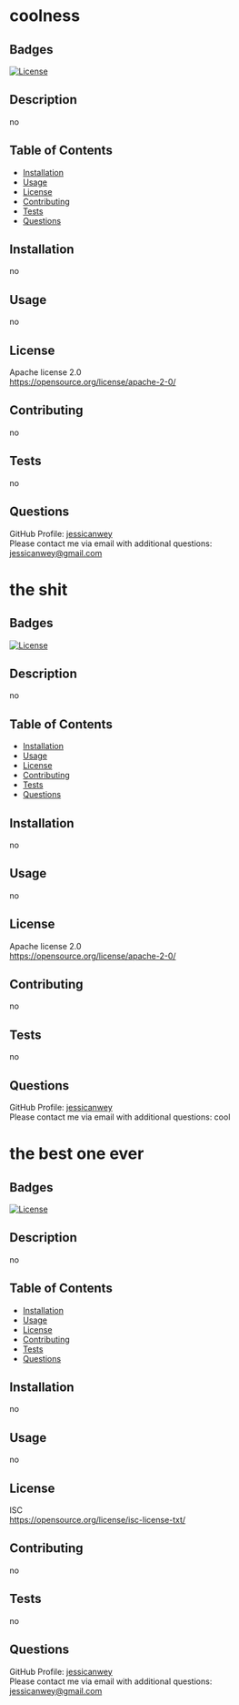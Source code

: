 # coolness

  ## Badges
  [![License](https://img.shields.io/badge/License-Apache_2.0-blue.svg)](https://opensource.org/licenses/Apache-2.0)

  ## Description
  no
    
  ## Table of Contents
  * [Installation](#installation)
  * [Usage](#usage)
  * [License](#license)
  * [Contributing](#contributing)
  * [Tests](#tests)
  * [Questions](#questions)

  ## Installation
  no

  ## Usage
  no

  ## License
  Apache license 2.0  
  https://opensource.org/license/apache-2-0/

  ## Contributing
  no

  ## Tests
  no

  ## Questions
  GitHub Profile: [jessicanwey](https://github.com/jessicanwey)  
  Please contact me via email with additional questions: jessicanwey@gmail.com
# the shit

  ## Badges
  [![License](https://img.shields.io/badge/License-Apache_2.0-blue.svg)](https://opensource.org/licenses/Apache-2.0)

  ## Description
  no
    
  ## Table of Contents
  * [Installation](#installation)
  * [Usage](#usage)
  * [License](#license)
  * [Contributing](#contributing)
  * [Tests](#tests)
  * [Questions](#questions)

  ## Installation
  no

  ## Usage
  no

  ## License
  Apache license 2.0  
  https://opensource.org/license/apache-2-0/

  ## Contributing
  no

  ## Tests
  no

  ## Questions
  GitHub Profile: [jessicanwey](https://github.com/jessicanwey)  
  Please contact me via email with additional questions: cool
# the best one ever

  ## Badges
  [![License](https://img.shields.io/badge/License-ISC-blue.svg)](https://opensource.org/license/isc-license-txt/)

  ## Description
  no
    
  ## Table of Contents
  * [Installation](#installation)
  * [Usage](#usage)
  * [License](#license)
  * [Contributing](#contributing)
  * [Tests](#tests)
  * [Questions](#questions)

  ## Installation
  no

  ## Usage
  no

  ## License
  ISC  
  https://opensource.org/license/isc-license-txt/

  ## Contributing
  no

  ## Tests
  no

  ## Questions
  GitHub Profile: [jessicanwey](https://github.com/jessicanwey)  
  Please contact me via email with additional questions: jessicanwey@gmail.com
